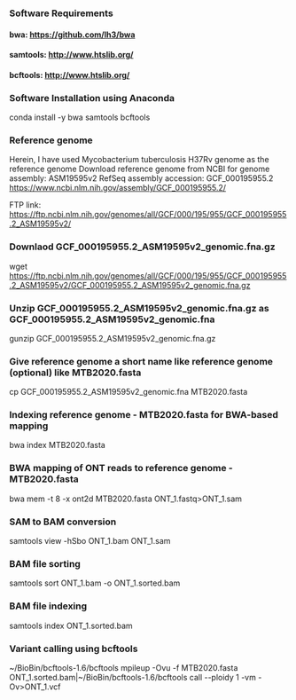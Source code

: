 ### Software Requirements
#### bwa: https://github.com/lh3/bwa
#### samtools: http://www.htslib.org/
#### bcftools: http://www.htslib.org/

### Software Installation using Anaconda
conda install -y bwa samtools bcftools

### Reference genome
Herein, I have used Mycobacterium tuberculosis H37Rv genome as the reference genome
Download reference genome from NCBI for genome assembly: ASM19595v2
RefSeq assembly accession: GCF_000195955.2
https://www.ncbi.nlm.nih.gov/assembly/GCF_000195955.2/

FTP link: https://ftp.ncbi.nlm.nih.gov/genomes/all/GCF/000/195/955/GCF_000195955.2_ASM19595v2/

### Downlaod GCF_000195955.2_ASM19595v2_genomic.fna.gz  

wget https://ftp.ncbi.nlm.nih.gov/genomes/all/GCF/000/195/955/GCF_000195955.2_ASM19595v2/GCF_000195955.2_ASM19595v2_genomic.fna.gz

### Unzip GCF_000195955.2_ASM19595v2_genomic.fna.gz as GCF_000195955.2_ASM19595v2_genomic.fna

gunzip GCF_000195955.2_ASM19595v2_genomic.fna.gz  

### Give reference genome a short name like reference genome (optional) like MTB2020.fasta

cp GCF_000195955.2_ASM19595v2_genomic.fna MTB2020.fasta

### Indexing reference genome - MTB2020.fasta for BWA-based mapping

bwa index MTB2020.fasta

### BWA mapping of ONT reads to reference genome - MTB2020.fasta

bwa mem -t 8 -x ont2d MTB2020.fasta ONT_1.fastq>ONT_1.sam

### SAM to BAM conversion

samtools view -hSbo ONT_1.bam ONT_1.sam

### BAM file sorting

samtools sort ONT_1.bam -o ONT_1.sorted.bam

### BAM file indexing

samtools index ONT_1.sorted.bam

### Variant calling using bcftools

~/BioBin/bcftools-1.6/bcftools mpileup -Ovu  -f MTB2020.fasta ONT_1.sorted.bam|~/BioBin/bcftools-1.6/bcftools call --ploidy 1 -vm -Ov>ONT_1.vcf
